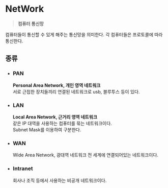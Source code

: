 # NetWork
  > **컴퓨터 통신망**

  컴퓨터들이 통신할 수 있게 해주는 통신망을 의미한다.
  각 컴퓨터들은 프로토콜에 따라 통신한다.

  ## 종류
  - ### PAN
    **Personal Area Network, 개인 영역 네트워크**  
    서로 근접한 장치들끼리 연결된 네트워크로 usb, 블루투스 등이 있다.

  - ### LAN
    **Local Area Network, 근거리 영역 네트워크**  
    같은 IP 대역을 사용하는 컴퓨터를 묶는 네트워크이다.  
    Subnet Mask를 이용하여 구분한다.

  - ### WAN
    Wide Area Network, 광대역 네트워크
    전 세계에 연결되어있는 네트워크이다.

  - ### Intranet
    회사나 조직 등에서 사용하는 비공개 네트워크이다.